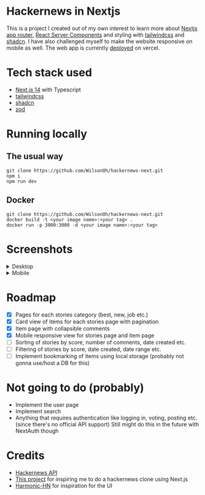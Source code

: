 # Hackernews in Nextjs

This is a project I created out of my own interest to learn more about [Nextjs app router](https://nextjs.org/docs/app), [React Server Components](https://nextjs.org/docs/app/building-your-application/rendering/server-components) and styling with [tailwindcss](https://tailwindcss.com/) and [shadcn](https://ui.shadcn.com/).
I have also challenged myself to make the website responsive on mobile as well.
The web app is currently [deployed](https://hn.oyxw.xyz/) on vercel.

# Tech stack used

- [Next.js 14](https://nextjs.org/) with Typescript
- [tailwindcss](https://tailwindcss.com/)
- [shadcn](https://ui.shadcn.com/)
- [zod](https://zod.dev/)

# Running locally

## The usual way

```shell
git clone https://github.com/WilsonOh/hackernews-next.git
npm i
npm run dev
```

## Docker

```shell
git clone https://github.com/WilsonOh/hackernews-next.git
docker build -t <your image name>:<your tag> .
docker run -p 3000:3000 -d <your image name>:<your tag>
```

# Screenshots

<details>
  <summary>Desktop</summary>
  <img width="500" alt="image" src="https://github.com/WilsonOh/hackernews-next/assets/87934749/e2215bd6-8980-49bc-a762-72d9383f3b88">
  <img width="500" alt="image" src="https://github.com/WilsonOh/hackernews-next/assets/87934749/6c570e60-b500-4ca2-934e-70fc9bce04a7">
</details>
<details>
  <summary>Mobile</summary>
  <img width="188" alt="image" src="https://github.com/WilsonOh/hackernews-next/assets/87934749/4bb335a3-cd8d-4678-9c7f-eab6580c2e69">
  <img width="188" alt="image" src="https://github.com/WilsonOh/hackernews-next/assets/87934749/d0b34a8e-6563-4db8-9778-22db48178310">
</details>

# Roadmap

- [x] Pages for each stories category (best, new, job etc.)
- [x] Card view of items for each stories page with pagination
- [x] Item page with collapsible comments
- [x] Mobile responsive view for stories page and item page
- [ ] Sorting of stories by score, number of comments, date created etc.
- [ ] Filtering of stories by score, date created, date range etc.
- [ ] Implement bookmarking of items using local storage (probably not gonna use/host a DB for this)

# Not going to do (probably)

- Implement the user page
- Implement search
- Anything that requires authentication like logging in, voting, posting etc. (since there's no official API support) Still might do this in the future with NextAuth though

# Credits

- [Hackernews API](https://github.com/HackerNews/API)
- [This project](https://github.com/say4n/hn) for inspiring me to do a hackernews clone using Next.js
- [Harmonic-HN](https://github.com/SimonHalvdansson/Harmonic-HN) for inspiration for the UI

